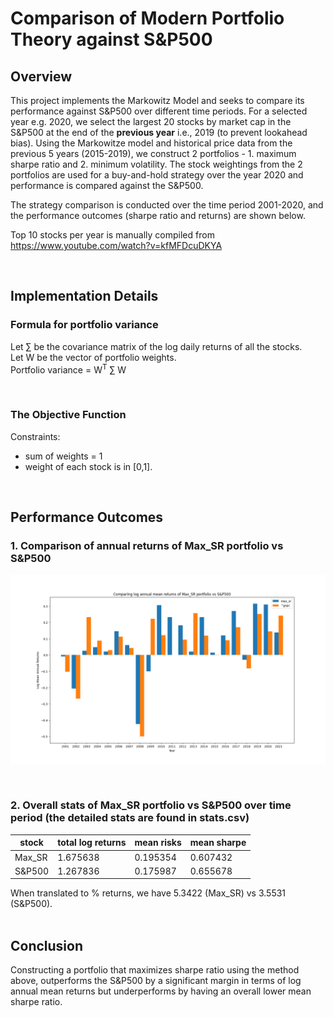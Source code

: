 # Comparison of Modern Portfolio Theory against S&P500

## Overview
This project implements the Markowitz Model and seeks to compare its performance against S&P500 over different time periods. For a selected year e.g. 2020, we select the largest 20 stocks by market cap in the S&P500 at the end of the **previous year** i.e., 2019 (to prevent lookahead bias). Using the Markowitze model and historical price data from the previous 5 years (2015-2019), we construct 2 portfolios - 1. maximum sharpe ratio and 2. minimum volatility. The stock weightings from the 2 portfolios are used for a buy-and-hold strategy over the year 2020 and performance is compared against the S&P500. 

The strategy comparison is conducted over the time period 2001-2020, and the performance outcomes (sharpe ratio and returns) are shown below. 

Top 10 stocks per year is manually compiled from https://www.youtube.com/watch?v=kfMFDcuDKYA

</br>

## Implementation Details

### Formula for portfolio variance
Let $\sum$ be the covariance matrix of the log daily returns of all the stocks.  
Let W be the vector of portfolio weights.  
Portfolio variance = W<sup>T</sup> $\sum$ W

</br>

### The Objective Function
Constraints: 
- sum of weights = 1 
- weight of each stock is in [0,1]. 

</br>

## Performance Outcomes

### 1. Comparison of annual returns of Max_SR portfolio vs S&P500
![Comparison of annual returns of Max_SR portfolio vs S&P500](./max_sr%20vs%20S%26P500%20means.png)

</br>

### 2. Overall stats of Max_SR portfolio vs S&P500 over time period (the detailed stats are found in stats.csv)
| stock  | total log returns | mean risks | mean sharpe |
|--------|-------------------|------------|-------------|
| Max_SR | 1.675638          | 0.195354   | 0.607432    |
| S&P500 | 1.267836          | 0.175987   | 0.655678    |

When translated to % returns, we have 5.3422 (Max_SR) vs 3.5531 (S&P500).  
</br>

## Conclusion
Constructing a portfolio that maximizes sharpe ratio using the method above, outperforms the S&P500 by a significant margin in terms of log annual mean returns but underperforms by having an overall lower mean sharpe ratio. 
